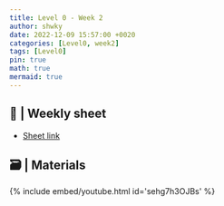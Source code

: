```yaml
---
title: Level 0 - Week 2
author: shwky
date: 2022-12-09 15:57:00 +0020
categories: [Level0, week2]
tags: [Level0]
pin: true
math: true
mermaid: true
---
```


## 📄 | Weekly sheet

- [Sheet link](https://codeforces.com/group/Un7Zeu9ztK/contest/422461)

## 🗃️ | Materials

{% include embed/youtube.html id='sehg7h3OJBs' %}

